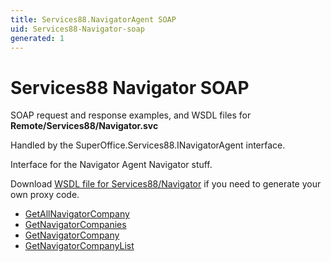 ```yaml
---
title: Services88.NavigatorAgent SOAP
uid: Services88-Navigator-soap
generated: 1
---
```


# Services88 Navigator SOAP

SOAP request and response examples, and WSDL files for **Remote/Services88/Navigator.svc**

Handled by the <see cref="T:SuperOffice.Services88.INavigatorAgent">SuperOffice.Services88.INavigatorAgent</see> interface.

Interface for the Navigator Agent
Navigator stuff.

Download [WSDL file for Services88/Navigator](../Services88-Navigator.md) if you need to generate your own proxy code.

* [GetAllNavigatorCompany](GetAllNavigatorCompany.md)
* [GetNavigatorCompanies](GetNavigatorCompanies.md)
* [GetNavigatorCompany](GetNavigatorCompany.md)
* [GetNavigatorCompanyList](GetNavigatorCompanyList.md)
